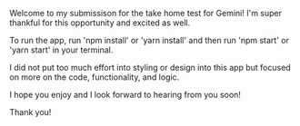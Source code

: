 Welcome to my submissison for the take home test for Gemini! I'm super thankful for this opportunity and excited as well.

To run the app, run 'npm install' or 'yarn install' and then run 'npm start' or 'yarn start' in your terminal.

I did not put too much effort into styling or design into this app but focused on more on the code, functionality, and logic. 

I hope you enjoy and I look forward to hearing from you soon! 

Thank you!